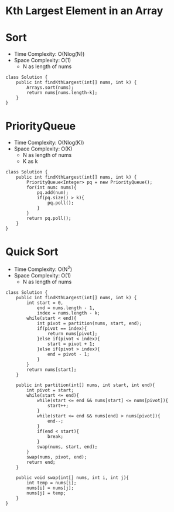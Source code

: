 # Kth Largest Element in an Array
# Sort
* Time Complexity: O(Nlog(N))
* Space Complexity: O(1)
	* N as length of nums
```
class Solution {
    public int findKthLargest(int[] nums, int k) {
        Arrays.sort(nums);
        return nums[nums.length-k];
    }
}
```
# PriorityQueue
* Time Complexity: O(Nlog(K))
* Space Complexity: O(K)
	* N as length of nums
	* K as k
```
class Solution {
    public int findKthLargest(int[] nums, int k) {
        PriorityQueue<Integer> pq = new PriorityQueue();
        for(int num: nums){
            pq.add(num);
            if(pq.size() > k){
                pq.poll();
            }
        }
        return pq.poll();
    }
}
```
# Quick Sort
* Time Complexity: O(N<sup>2</sup>)
* Space Complexity: O(1)
	* N as length of nums
```
class Solution {
    public int findKthLargest(int[] nums, int k) {
        int start = 0,
            end = nums.length - 1,
            index = nums.length - k;
        while(start < end){
            int pivot = partition(nums, start, end);
            if(pivot == index){
                return nums[pivot];
            }else if(pivot < index){
                start = pivot + 1;
            }else if(pivot > index){
                end = pivot - 1;
            }
        }
        return nums[start];
    }
    
    public int partition(int[] nums, int start, int end){
        int pivot = start;
        while(start <= end){
            while(start <= end && nums[start] <= nums[pivot]){
                start++;
            }
            while(start <= end && nums[end] > nums[pivot]){
                end--;
            }
            if(end < start){
                break;
            }
            swap(nums, start, end);
        }
        swap(nums, pivot, end);
        return end;
    }
   
    public void swap(int[] nums, int i, int j){
        int temp = nums[i];
        nums[i] = nums[j];
        nums[j] = temp;
    }
}
```